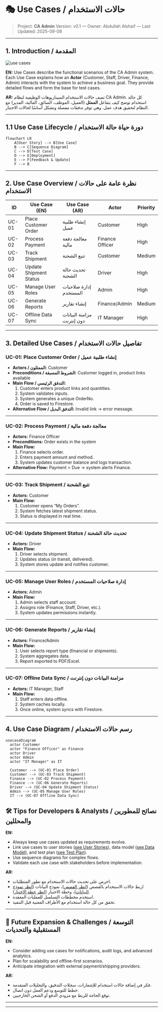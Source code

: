 # 🎭 Use Cases / حالات الاستخدام

> Project: **CA Admin**
> Version: v0.1 — Owner: Abdullah Alshaif — Last Updated: 2025-09-08

---

## 1. Introduction / المقدمة

![use cases](https://img.icons8.com/color/96/000000/flow-chart.png)

**EN:**
Use Cases describe the functional scenarios of the CA Admin system. Each Use Case explains how an **Actor** (Customer, Staff, Driver, Finance, Admin) interacts with the system to achieve a business goal. They provide detailed flows and form the base for test cases.

**AR:**
تصف حالات الاستخدام السيناريوهات الوظيفية لنظام CA Admin. كل حالة استخدام توضح كيف يتفاعل **الممثل** (العميل، الموظف، السائق، المالية، المدير) مع النظام لتحقيق هدف عمل. وهي توفر تدفقات مفصلة وتشكل أساسًا لحالات الاختبار.

---

## 1.1 Use Case Lifecycle / دورة حياة حالة الاستخدام

```mermaid
flowchart LR
    A[User Story] --> B[Use Case]
    B --> C[Sequence Diagram]
    C --> D[Test Case]
    D --> E[Deployment]
    E --> F[Feedback & Update]
    F --> B
```

---

## 2. Use Case Overview / نظرة عامة على حالات الاستخدام

| ID    | Use Case (EN)          | Use Case (AR)              | Actor           | Priority |
| ----- | ---------------------- | -------------------------- | --------------- | -------- |
| UC-01 | Place Customer Order   | إنشاء طلبية عميل           | Customer        | High     |
| UC-02 | Process Payment        | معالجة دفعة مالية          | Finance Officer | High     |
| UC-03 | Track Shipment         | تتبع الشحنة                | Customer        | Medium   |
| UC-04 | Update Shipment Status | تحديث حالة الشحنة          | Driver          | High     |
| UC-05 | Manage User Roles      | إدارة صلاحيات المستخدم     | Admin           | High     |
| UC-06 | Generate Reports       | إنشاء تقارير               | Finance/Admin   | Medium   |
| UC-07 | Offline Data Sync      | مزامنة البيانات دون إنترنت | IT Manager      | High     |

---

## 3. Detailed Use Cases / تفاصيل حالات الاستخدام

### UC-01: Place Customer Order / إنشاء طلبية عميل

- **Actors / الممثلون:** Customer
- **Preconditions / الشروط المسبقة:** Customer logged in, product links available
- **Main Flow / التدفق الرئيسي:**
  1. Customer enters product links and quantities.
  2. System validates inputs.
  3. System generates a unique OrderNo.
  4. Order is saved to Firestore.
- **Alternative Flow / التدفق البديل:** Invalid link → error message.

---

### UC-02: Process Payment / معالجة دفعة مالية

- **Actors:** Finance Officer
- **Preconditions:** Order exists in the system
- **Main Flow:**
  1. Finance selects order.
  2. Enters payment amount and method.
  3. System updates customer balance and logs transaction.
- **Alternative Flow:** Payment > Due → system alerts Finance.

---

### UC-03: Track Shipment / تتبع الشحنة

- **Actors:** Customer
- **Main Flow:**
  1. Customer opens “My Orders”.
  2. System fetches latest shipment status.
  3. Status is displayed in real time.

---

### UC-04: Update Shipment Status / تحديث حالة الشحنة

- **Actors:** Driver
- **Main Flow:**
  1. Driver selects shipment.
  2. Updates status (in transit, delivered).
  3. System stores update and notifies customer.

---

### UC-05: Manage User Roles / إدارة صلاحيات المستخدم

- **Actors:** Admin
- **Main Flow:**
  1. Admin selects staff account.
  2. Assigns role (Finance, Staff, Driver, etc.).
  3. System updates permissions instantly.

---

### UC-06: Generate Reports / إنشاء تقارير

- **Actors:** Finance/Admin
- **Main Flow:**
  1. User selects report type (financial or shipments).
  2. System aggregates data.
  3. Report exported to PDF/Excel.

---

### UC-07: Offline Data Sync / مزامنة البيانات دون إنترنت

- **Actors:** IT Manager, Staff
- **Main Flow:**
  1. Staff enters data offline.
  2. System caches locally.
  3. Once online, system syncs with Firestore.

---

## 4. Use Case Diagram / رسم حالات الاستخدام

```mermaid
usecaseDiagram
  actor Customer
  actor "Finance Officer" as Finance
  actor Driver
  actor Admin
  actor "IT Manager" as IT

  Customer --> (UC-01 Place Order)
  Customer --> (UC-03 Track Shipment)
  Finance --> (UC-02 Process Payment)
  Finance --> (UC-06 Generate Reports)
  Driver --> (UC-04 Update Shipment Status)
  Admin --> (UC-05 Manage User Roles)
  IT --> (UC-07 Offline Data Sync)
```

## 🛠️ Tips for Developers & Analysts / نصائح للمطورين والمحللين

**EN:**

- Always keep use cases updated as requirements evolve.
- Link use cases to user stories ([see User Stories](../03-stories/03-stories.md)), data model ([see Data Model](../05-data-model/05-data-model.md)), and test plan ([see Test Plan](../11-test-plan/11-test-plan.md)).
- Use sequence diagrams for complex flows.
- Validate each use case with stakeholders before implementation.

**AR:**

- احرص على تحديث حالات الاستخدام مع تطور المتطلبات.
- اربط حالات الاستخدام بالقصص ([انظر القصص](../03-stories/03-stories.md))، نموذج البيانات ([انظر نموذج البيانات](../05-data-model/05-data-model.md))، وخطة الاختبار ([انظر خطة الاختبار](../11-test-plan/11-test-plan.md)).
- استخدم مخططات التسلسل للعمليات المعقدة.
- تحقق من كل حالة استخدام مع الأطراف المعنية قبل التنفيذ.

---

## 🚀 Future Expansion & Challenges / التوسعة المستقبلية والتحديات

**EN:**

- Consider adding use cases for notifications, audit logs, and advanced analytics.
- Plan for scalability and offline-first scenarios.
- Anticipate integration with external payment/shipping providers.

**AR:**

- فكر في إضافة حالات استخدام للإشعارات، سجلات التدقيق، والتحليلات المتقدمة.
- خطط للتوسع ودعم العمل دون اتصال.
- توقع الحاجة للربط مع مزودي الدفع أو الشحن الخارجيين.

---

---
